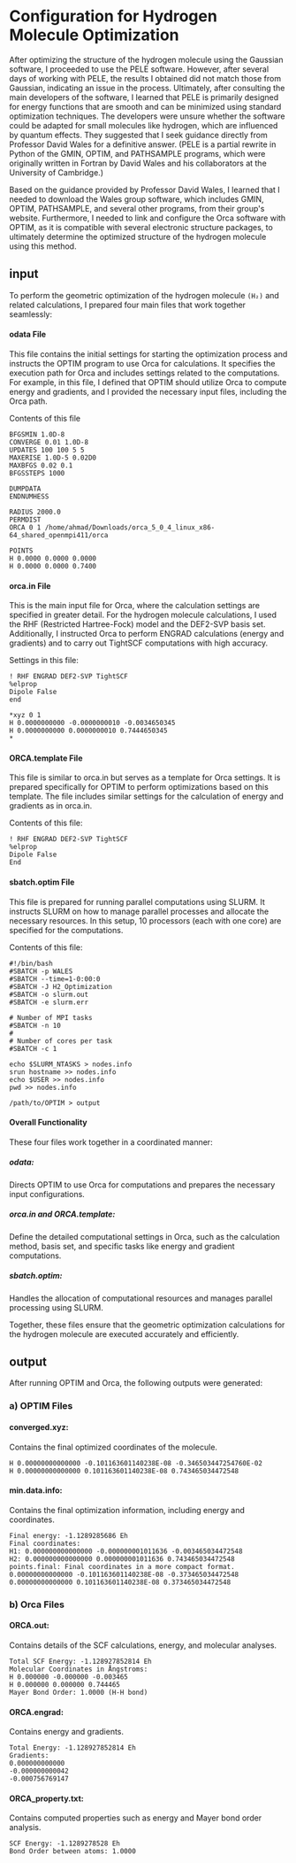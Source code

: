 # Configuration for Hydrogen Molecule Optimization
After optimizing the structure of the hydrogen molecule using the Gaussian software, I proceeded to use the PELE software. However, after several days of working with PELE, the results I obtained did not match those from Gaussian, indicating an issue in the process. Ultimately, after consulting the main developers of the software, I learned that PELE is primarily designed for energy functions that are smooth and can be minimized using standard optimization techniques. The developers were unsure whether the software could be adapted for small molecules like hydrogen, which are influenced by quantum effects. They suggested that I seek guidance directly from Professor David Wales for a definitive answer.
(PELE is a partial rewrite in Python of the GMIN, OPTIM, and PATHSAMPLE programs, which were originally written in Fortran by David Wales and his collaborators at the University of Cambridge.)

Based on the guidance provided by Professor David Wales, I learned that I needed to download the Wales group software, which includes GMIN, OPTIM, PATHSAMPLE, and several other programs, from their group's website. Furthermore, I needed to link and configure the Orca software with OPTIM, as it is compatible with several electronic structure packages, to ultimately determine the optimized structure of the hydrogen molecule using this method.
## input
To perform the geometric optimization of the hydrogen molecule ``` (H₂) ``` and related calculations, I prepared four main files that work together seamlessly:
#### odata File
This file contains the initial settings for starting the optimization process and instructs the OPTIM program to use Orca for calculations. It specifies the execution path for Orca and includes settings related to the computations. For example, in this file, I defined that OPTIM should utilize Orca to compute energy and gradients, and I provided the necessary input files, including the Orca path.

Contents of this file
```
BFGSMIN 1.0D-8
CONVERGE 0.01 1.0D-8
UPDATES 100 100 5 5
MAXERISE 1.0D-5 0.02D0
MAXBFGS 0.02 0.1
BFGSSTEPS 1000

DUMPDATA
ENDNUMHESS

RADIUS 2000.0
PERMDIST
ORCA 0 1 /home/ahmad/Downloads/orca_5_0_4_linux_x86-64_shared_openmpi411/orca

POINTS
H 0.0000 0.0000 0.0000
H 0.0000 0.0000 0.7400
```
#### orca.in File
This is the main input file for Orca, where the calculation settings are specified in greater detail. For the hydrogen molecule calculations, I used the RHF (Restricted Hartree-Fock) model and the DEF2-SVP basis set. Additionally, I instructed Orca to perform ENGRAD calculations (energy and gradients) and to carry out TightSCF computations with high accuracy.

Settings in this file:
```
! RHF ENGRAD DEF2-SVP TightSCF
%elprop
Dipole False
end

*xyz 0 1
H 0.0000000000 -0.0000000010 -0.0034650345
H 0.0000000000 0.0000000010 0.7444650345
*
```
#### ORCA.template File
This file is similar to orca.in but serves as a template for Orca settings. It is prepared specifically for OPTIM to perform optimizations based on  this template. The file includes similar settings for the calculation of energy and gradients as in orca.in.

Contents of this file:
```
! RHF ENGRAD DEF2-SVP TightSCF
%elprop
Dipole False
End
```
#### sbatch.optim File
This file is prepared for running parallel computations using SLURM. It instructs SLURM on how to manage parallel processes and allocate the necessary resources. In this setup, 10 processors (each with one core) are specified for the computations.

Contents of this file:
```
#!/bin/bash
#SBATCH -p WALES
#SBATCH --time=1-0:00:0
#SBATCH -J H2_Optimization
#SBATCH -o slurm.out
#SBATCH -e slurm.err

# Number of MPI tasks
#SBATCH -n 10
#
# Number of cores per task
#SBATCH -c 1

echo $SLURM_NTASKS > nodes.info
srun hostname >> nodes.info
echo $USER >> nodes.info
pwd >> nodes.info

/path/to/OPTIM > output
```
#### Overall Functionality
These four files work together in a coordinated manner:
##### odata:
Directs OPTIM to use Orca for computations and prepares the necessary input configurations.
##### orca.in and ORCA.template:
Define the detailed computational settings in Orca, such as the calculation method, basis set, and specific tasks like energy and gradient computations.
##### sbatch.optim:
Handles the allocation of computational resources and manages parallel processing using SLURM.

Together, these files ensure that the geometric optimization calculations for the hydrogen molecule are executed accurately and efficiently.
## output
After running OPTIM and Orca, the following outputs were generated:
### a) OPTIM Files
#### converged.xyz:
Contains the final optimized coordinates of the molecule.
```
H 0.00000000000000 -0.101163601140238E-08 -0.346503447254760E-02
H 0.00000000000000 0.101163601140238E-08 0.743465034472548
```
#### min.data.info:
Contains the final optimization information, including energy and coordinates.
```
Final energy: -1.1289285686 Eh
Final coordinates:
H1: 0.000000000000000 -0.000000001011636 -0.003465034472548
H2: 0.000000000000000 0.000000001011636 0.743465034472548
points.final: Final coordinates in a more compact format.
0.00000000000000 -0.101163601140238E-08 -0.373465034472548
0.00000000000000 0.101163601140238E-08 0.373465034472548
```
### b) Orca Files
#### ORCA.out:
Contains details of the SCF calculations, energy, and molecular analyses.
```
Total SCF Energy: -1.128927852814 Eh
Molecular Coordinates in Ångstroms:
H 0.000000 -0.000000 -0.003465
H 0.000000 0.000000 0.744465
Mayer Bond Order: 1.0000 (H-H bond)
```
#### ORCA.engrad:
Contains energy and gradients.
```
Total Energy: -1.128927852814 Eh
Gradients:
0.000000000000
-0.000000000042
-0.000756769147
```
#### ORCA_property.txt:
Contains computed properties such as energy and Mayer bond order analysis.
```
SCF Energy: -1.1289278528 Eh
Bond Order between atoms: 1.0000
```



















